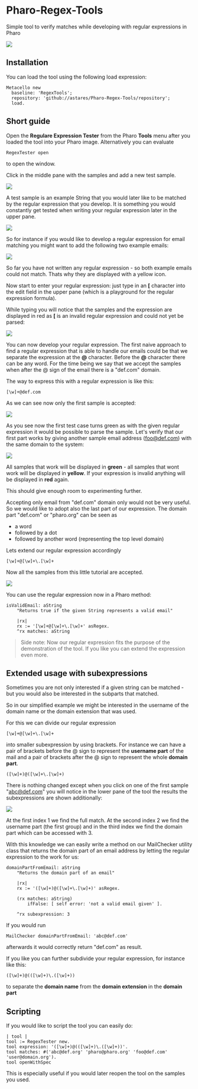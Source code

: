 # Pharo-Regex-Tools
Simple tool to verify matches while developing with regular expressions in Pharo

![](images/Tool.png)

## Installation

You can load the tool using the following load expression:

```Smalltalk
Metacello new
  baseline: 'RegexTools';
  repository: 'github://astares/Pharo-Regex-Tools/repository';
  load.
```

## Short guide

Open the **Regulare Expression Tester** from the Pharo **Tools** menu after you loaded the tool into your Pharo image. Alternatively you can evaluate

```Smalltalk
RegexTester open 
```
	
to open the window.	

Click in the middle pane with the samples and add a new test sample. 

![](images/01_AddNew.png)

A test sample is an example String that you would later like to be matched by the regular expression that you develop. It is something you would constantly get tested when writing your regular expression later in the upper pane.

![](images/02_AddNew.png)

So for instance if you would like to develop a regular expression for email matching you might want to add the following two example emails:

![](images/03_AddNew.png)

So far you have not written any regular expression - so both example emails could not match. Thats why they are displayed with a yellow icon.

Now start to enter your regular expression: just type in an **[** character into the edit field in the upper pane (which is a playground for the regular expression formula). 

While typing you will notice that the samples and the expression are displayed in red as **[** is an invalid regular expression and could not yet be parsed:

![](images/04_InvalidExpression.png)

You can now develop your regular expression. The first naive approach to find a regular expression that is able to handle our emails could be that we separate the expression at the **@** character. Before the **@** character there can be any word. For the time being we say that we accept the samples when after the @ sign of the email there is a "def.com" domain.

The way to express this with a regular expression is like this:

	[\w]+@def.com
	
As we can see now only the first sample is accepted: 

![](images/05_FirstPart.png)

As you see now the first test case turns green as with the given regular expression it would be possible to parse the sample. Let's verify that our first part works by giving another sample email address (foo@def.com) with the same domain to the system:

![](images/06_AnotherOne.png)

All samples that work will be displayed in **green** - all samples that wont work will be displayed in **yellow**. If your expression is invalid anything will be displayed in **red** again.

This should give enough room to experimenting further.

Accepting only email from "def.com" domain only would not be very useful. So we would like to adopt also the last part of our expression. The domain part "def.com" or "pharo.org" can be seen as
 
- a word
- followed by a dot 
- followed by another word (representing the top level domain)

Lets extend our regular expression accordingly

	[\w]+@[\w]+\.[\w]+
	
Now all the samples from this little tutorial are accepted. 

![](images/07_Green.png)

You can use the regular expression now in a Pharo method:

```Smalltalk
isValidEmail: aString
	"Returns true if the given String represents a valid email"

	|rx|
	rx := '[\w]+@[\w]+\.[\w]+' asRegex.
	^rx matches: aString
```

>Side note: Now our regular expression fits the purpose of the demonstration of the tool. If you like you can extend the expression even more. 

	
## Extended usage with subexpressions

Sometimes you are not only interested if a given string can be matched - but you would also be interested in the subparts that matched.

So in our simplified example we might be interested in the username of the domain name or the domain extension that was used.

For this we can divide our regular expression 

	[\w]+@[\w]+\.[\w]+

into smaller subexpression by using brackets. For instance we can have a pair of brackets before the @ sign to represent the **username part** of the mail and a pair of brackets after the @ sign to represent the whole **domain part**.

	([\w]+)@([\w]+\.[\w]+)

There is nothing changed except when you click on one of the first sample "abc@def.com" you will notice in the lower pane of the tool the results the subexpressions are shown additionally:

![](images/08_Subexpression.png)

At the first index 1 we find the full match. At the second index 2 we find the username part (the first group) and in the third index we find the domain part which can be accessed with 3.

With this knowledge we can easily write a method on our MailChecker utility class that returns the domain part of an email address by letting the regular expression to the work for us:

```Smalltalk
domainPartFromEmail: aString
	"Returns the domain part of an email"

	|rx|
	rx := '([\w]+)@([\w]+\.[\w]+)' asRegex.

	(rx matches: aString)
		ifFalse: [ self error: 'not a valid email given' ].

	^rx subexpression: 3
```

If you would run

```Smalltalk
MailChecker domainPartFromEmail: 'abc@def.com'
```
	
afterwards it would correctly return "def.com" as result.

If you like you can further subdivide your regular expression, for instance like this:

	([\w]+)@(([\w]+)\.([\w]+))

to separate the **domain name** from the **domain extension** in the **domain part**
	
## Scripting

If you would like to script the tool you can easily do:

```Smalltalk
| tool |
tool := RegexTester new.
tool expression: '([\w]+)@(([\w]+)\.([\w]+))'.
tool matches: #('abc@def.org' 'pharo@pharo.org' 'foo@def.com' 'user@domain.org').
tool openWithSpec
``` 

This is especially useful if you would later reopen the tool on the samples you used. 
